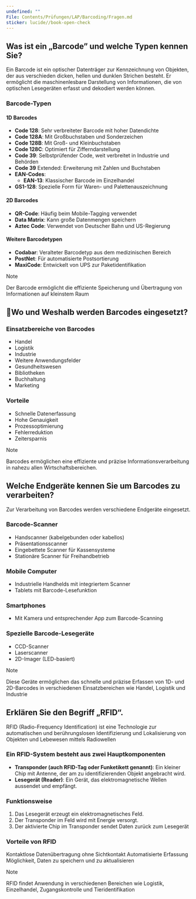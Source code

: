 ```yaml
---
undefined: ""
File: Contents/Prüfungen/LAP/Barcoding/Fragen.md
sticker: lucide//book-open-check
---
```

## Was ist ein „Barcode” und welche Typen kennen Sie?

Ein Barcode ist ein optischer Datenträger zur Kennzeichnung von Objekten, der aus verschieden dicken, hellen und dunklen Strichen besteht.
Er ermöglicht die maschinenlesbare Darstellung von Informationen, die von optischen Lesegeräten erfasst und dekodiert werden können.

### Barcode-Typen

#### 1D Barcodes

- **Code 128**: Sehr verbreiteter Barcode mit hoher Datendichte 
- **Code 128A**: Mit Großbuchstaben und Sonderzeichen 
- **Code 128B**: Mit Groß- und Kleinbuchstaben 
- **Code 128C**: Optimiert für Zifferndarstellung 
- **Code 39**: Selbstprüfender Code, weit verbreitet in Industrie und Behörden 
- **Code 39** Extended: Erweiterung mit Zahlen und Buchstaben 
- **EAN-Codes**:  
	- **EAN-13**: Klassischer Barcode im Einzelhandel 
- **GS1-128**: Spezielle Form für Waren- und Palettenauszeichnung

#### 2D Barcodes

- **QR-Code**: Häufig beim Mobile-Tagging verwendet 
- **Data Matrix**: Kann große Datenmengen speichern 
- **Aztec Code**: Verwendet von Deutscher Bahn und US-Regierung

#### Weitere Barcodetypen

- **Codabar**: Veralteter Barcodetyp aus dem medizinischen Bereich
- **PostNet**: Für automatisierte Postsortierung
- **MaxiCode**: Entwickelt von UPS zur Paketidentifikation

> [!note]
Der Barcode ermöglicht die effiziente Speicherung und Übertragung von Informationen auf kleinstem Raum

## Wo und Weshalb werden Barcodes eingesetzt?

### Einsatzbereiche von Barcodes

- Handel
- Logistik
- Industrie
- Weitere Anwendungsfelder
- Gesundheitswesen
- Bibliotheken
- Buchhaltung
- Marketing

### Vorteile

- Schnelle Datenerfassung
- Hohe Genauigkeit
- Prozessoptimierung
- Fehlerreduktion
- Zeitersparnis

> [!note]
Barcodes ermöglichen eine effiziente und präzise Informationsverarbeitung in nahezu allen Wirtschaftsbereichen.

## Welche Endgeräte kennen Sie um Barcodes zu verarbeiten?

Zur Verarbeitung von Barcodes werden verschiedene Endgeräte eingesetzt.

### Barcode-Scanner

- Handscanner (kabelgebunden oder kabellos)
- Präsentationsscanner
- Eingebettete Scanner für Kassensysteme
- Stationäre Scanner für Freihandbetrieb

### Mobile Computer

- Industrielle Handhelds mit integriertem Scanner
- Tablets mit Barcode-Lesefunktion

### Smartphones

- Mit Kamera und entsprechender App zum Barcode-Scanning

### Spezielle Barcode-Lesegeräte

- CCD-Scanner
- Laserscanner
- 2D-Imager (LED-basiert)

>[!note]
Diese Geräte ermöglichen das schnelle und präzise Erfassen von 1D- und 2D-Barcodes in verschiedenen Einsatzbereichen wie Handel, Logistik und Industrie

## Erklären Sie den Begriff „RFID“.

RFID (Radio-Frequency Identification) ist eine Technologie zur automatischen und berührungslosen Identifizierung und Lokalisierung von Objekten und Lebewesen mittels Radiowellen

### Ein RFID-System besteht aus zwei Hauptkomponenten

- **Transponder (auch RFID-Tag oder Funketikett genannt)**: Ein kleiner Chip mit Antenne, der am zu identifizierenden Objekt angebracht wird. 
- **Lesegerät (Reader)**: Ein Gerät, das elektromagnetische Wellen aussendet und empfängt.

### Funktionsweise

1. Das Lesegerät erzeugt ein elektromagnetisches Feld.
2. Der Transponder im Feld wird mit Energie versorgt.
3. Der aktivierte Chip im Transponder sendet Daten zurück zum Lesegerät

### Vorteile von RFID

Kontaktlose Datenübertragung ohne Sichtkontakt
Automatisierte Erfassung
Möglichkeit, Daten zu speichern und zu aktualisieren

>[!note]
RFID findet Anwendung in verschiedenen Bereichen wie Logistik, Einzelhandel, Zugangskontrolle und Tieridentifikation
